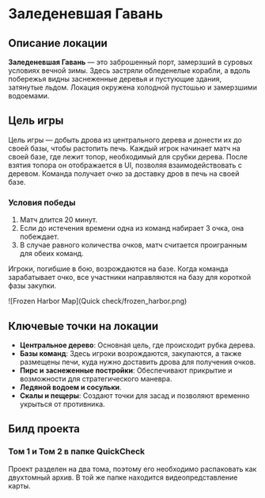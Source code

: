 # Заледеневшая Гавань

## Описание локации
**Заледеневшая Гавань** — это заброшенный порт, замерзший в суровых условиях вечной зимы. Здесь застряли обледенелые корабли, а вдоль побережья видны заснеженные деревья и пустующие здания, затянутые льдом. Локация окружена холодной пустошью и замерзшими водоемами.

## Цель игры
Цель игры — добыть дрова из центрального дерева и донести их до своей базы, чтобы растопить печь. Каждый игрок начинает матч на своей базе, где лежит топор, необходимый для срубки дерева. После взятия топора он отображается в UI, позволяя взаимодействовать с деревом. Команда получает очко за доставку дров в печь на своей базе.

### Условия победы
1. Матч длится 20 минут.
2. Если до истечения времени одна из команд набирает 3 очка, она побеждает.
3. В случае равного количества очков, матч считается проигранным для обеих команд.

Игроки, погибшие в бою, возрождаются на базе. Когда команда зарабатывает очко, все участники направляются на базу для короткой фазы закупки.

![Frozen Harbor Map](Quick check/frozen_harbor.png)

## Ключевые точки на локации
- **Центральное дерево**: Основная цель, где происходит рубка дерева.
- **Базы команд**: Здесь игроки возрождаются, закупаются, а также размещены печи, куда нужно доставить дрова для получения очков.
- **Пирс и заснеженные постройки**: Обеспечивают прикрытие и возможности для стратегического маневра.
- **Ледяной водоем и сосульки**.
- **Скалы и пещеры**: Создают точки для засад и позволяют временно укрыться от противника.

## Билд проекта

### Том 1 и Том 2 в папке QuickCheck
Проект разделен на два тома, поэтому его необходимо распаковать как двухтомный архив. В той же папке находится видеопредставление карты.
